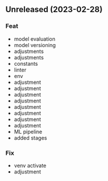 ## Unreleased (2023-02-28)

### Feat

- model evaluation
- model versioning
- adjustments
- adjustments
- constants
- linter
- env
- adjustment
- adjustment
- adjustment
- adjustment
- adjustment
- adjustment
- adjustment
- adjustment
- ML pipeline
- added stages

### Fix

- venv activate
- adjustment
